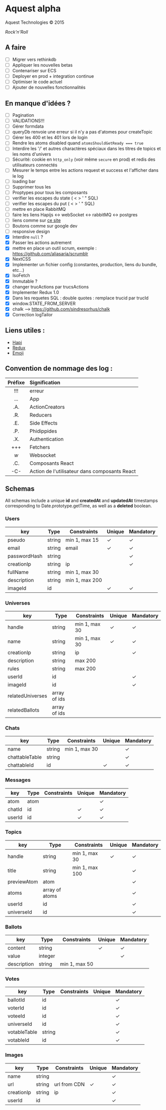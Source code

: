 # Aquest alpha

Aquest Technologies © 2015

*Rock'n'Roll*

## A faire

- [ ] Migrer vers rethinkdb
- [ ] Appliquer les nouvelles betas
- [ ] Contenariser sur ECS
- [ ] Deployer en prod + integration continue
- [ ] Optimiser le code actuel
- [ ] Ajouter de nouvelles fonctionnalités

## En manque d'idées ?

- [ ] Pagination
- [ ] VALIDATIONS!!!
- [ ] Gérer formdata
- [ ] queryDb renvoie une erreur si il n'y a pas d'atomes pour createTopic
- [ ] Gérer les 400 et les 401 lors de login
- [ ] Rendre les atoms disabled quand `atomsShouldGetReady === true`
- [ ] Interdire les '/' et autres charactères spéciaux dans les titres de topics et les noms d'univers
- [ ] Sécurité: cookie en `http_only` (voir même `secure` en prod) et redis des utilisateurs connectés
- [ ] Mesurer le temps entre les actions request et success et l'afficher dans le log
- [ ] loading bar
- [ ] Supprimer tous les <br/>
- [ ] Proptypes pour tous les composants
- [ ] verifier les escapes du state ( < > ' " SQL)
- [ ] verifier les escapes du put ( < > ' " SQL)
- [ ] mettre en place RabbitMQ
- [ ] faire les liens Hapijs <-> webSocket <-> rabbitMQ <-> postgres 
- [ ] liens comme sur [ce site](http://hugogiraudel.com/2014/02/06/calc-css-riddle/)
- [ ] Boutons comme sur google dev
- [ ] responsive design
- [x] Interdire `null` ?
- [x] Passer les actions autrement
- [x] mettre en place un outil scrum, exemple : https://github.com/aliasaria/scrumblr
- [x] NextCSS
- [x] Implementer un fichier config (constantes, production, liens du bundle, etc...)
- [x] IsoFetch
- [x] Immutable ?
- [x] changer trucActions par trucsActions
- [x] Implementer Redux 1.0
- [x] Dans les requetes SQL : double quotes : remplace trucid par trucId
- [x] window.STATE\_FROM_SERVER
- [x] chalk --> https://github.com/sindresorhus/chalk
- [x] Correction logTailor

## Liens utiles :
- [Hapi](http://hapijs.com/api)
- [Redux](https://github.com/gaearon/redux)
- [Emoji](http://www.emoji-cheat-sheet.com)

## Convention de nommage des log :
| Préfixe | Signification |
| :-----: | :------------ |
| !!! | erreur |
| ... | App |
| .A. | ActionCreators |
| .R. | Reducers |
| .E. | Side Effects |
| .P. | Phidippides |
| .X. | Authentication |
| +++ | Fetchers |
| _w_ | Websocket |
| .C. | Composants React |
| -C- | Action de l'utilisateur dans composants React |

## Schemas

All schemas include a unique **id** and **createdAt** and **updatedAt** timestamps corresponding to Date.prototype.getTime, as well as a **deleted** boolean.

### Users

| key | Type | Constraints | Unique | Mandatory |
|-----|------|-------------|--------|-----------|
|pseudo|string|min 1, max 15|✓|✓|
|email|string|email|✓|✓|
|passwordHash|string|||✓|
|creationIp|string|ip||✓|
|fullName|string|min 1, max 30|||
|description|string|min 1, max 200|||
|imageId|id||✓|✓|

### Universes

| key | Type | Constraints | Unique | Mandatory |
|-----|------|-------------|--------|-----------|
|handle|string|min 1, max 30|✓|✓|
|name|string|min 1, max 30|✓|✓|
|creationIp|string|ip||✓|
|description|string|max 200|||
|rules|string|max 200|||
|userId|id|||✓|
|imageId|id|||✓|
|relatedUniverses|array of ids||||
|relatedBallots|array of ids||||

### Chats

| key | Type | Constraints | Unique | Mandatory |
|-----|------|-------------|--------|-----------|
|name|string|min 1, max 30||✓|
|chattableTable|string|||✓|
|chattableId|id||✓|✓|

### Messages

| key | Type | Constraints | Unique | Mandatory |
|-----|------|-------------|--------|-----------|
|atom|atom|||✓|
|chatId|id||✓|✓|
|userId|id||✓|✓|

### Topics

| key | Type | Constraints | Unique | Mandatory |
|-----|------|-------------|--------|-----------|
|handle|string|min 1, max 30|✓|✓|
|title|string|min 1, max 100||✓|
|previewAtom|atom|||✓|
|atoms|array of atoms|||✓|
|userId|id|||✓|
|universeId|id|||✓|

### Ballots

| key | Type | Constraints | Unique | Mandatory |
|-----|------|-------------|--------|-----------|
|content|string||✓|✓|
|value|integer|||✓|
|description|string|min 1, max 50|||

### Votes

| key | Type | Constraints | Unique | Mandatory |
|-----|------|-------------|--------|-----------|
|ballotId|id|||✓|
|voterId|id|||✓|
|voteeId|id|||✓|
|universeId|id|||✓|
|votableTable|string|||✓|
|votableId|id|||✓|

### Images

| key | Type | Constraints | Unique | Mandatory |
|-----|------|-------------|--------|-----------|
|name|string|||✓|
|url|string|url from CDN|✓|✓|
|creationIp|string|ip||✓|
|userId|id|||✓|
